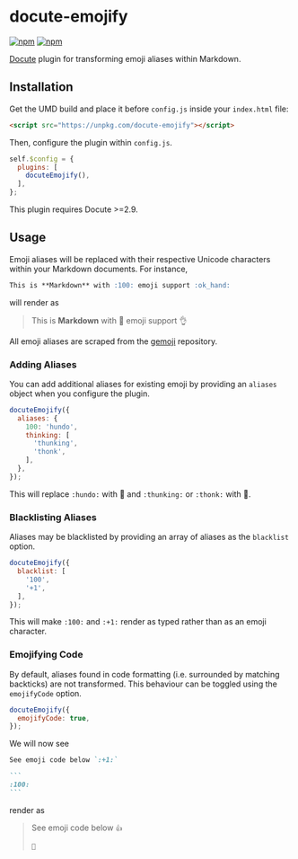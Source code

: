 # docute-emojify
[![npm](https://img.shields.io/npm/v/docute-emojify.svg?style=flat-square)](https://www.npmjs.com/package/docute-emojify)
[![npm](https://img.shields.io/npm/dm/docute-emojify.svg?style=flat-square)](https://www.npmjs.com/package/docute-emojify)

[Docute](https://docute.js.org) plugin for transforming emoji aliases within Markdown.

## Installation
Get the UMD build and place it before `config.js` inside your `index.html` file:

```html
<script src="https://unpkg.com/docute-emojify"></script>
```

Then, configure the plugin within `config.js`.

```js
self.$config = {
  plugins: [
    docuteEmojify(),
  ],
};
```

This plugin requires Docute >=2.9.

## Usage
Emoji aliases will be replaced with their respective Unicode characters within your Markdown documents. For instance,

```markdown
This is **Markdown** with :100: emoji support :ok_hand:
```

will render as

> This is **Markdown** with 💯 emoji support 👌

All emoji aliases are scraped from the [gemoji](https://github.com/github/gemoji) repository.

### Adding Aliases
You can add additional aliases for existing emoji by providing an `aliases` object when you configure the plugin.

```js
docuteEmojify({
  aliases: {
    100: 'hundo',
    thinking: [
      'thunking',
      'thonk',
    ],
  },
});
```

This will replace `:hundo:` with 💯 and `:thunking:` or `:thonk:` with 🤔.

### Blacklisting Aliases
Aliases may be blacklisted by providing an array of aliases as the `blacklist` option.

```js
docuteEmojify({
  blacklist: [
    '100',
    '+1',
  ],
});
```

This will make `:100:` and `:+1:` render as typed rather than as an emoji character.

### Emojifying Code
By default, aliases found in code formatting (i.e. surrounded by matching backticks) are not transformed. This behaviour can be toggled using the `emojifyCode` option.

```js
docuteEmojify({
  emojifyCode: true,
});
```

We will now see

````markdown
See emoji code below `:+1:`

```
:100:
```
````

render as

> See emoji code below `👍`
>
> ```
> 💯
> ```
